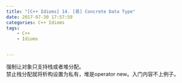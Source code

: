```yaml
---
title: "[C++ Idioms] 14. [易] Concrete Data Type"
date: 2017-07-30 17:57:59
categories: C++ Idioms
tags:
    - C++
    - Idioms


---
```

强制让对象只支持栈或者堆分配。<!--more-->  
禁止栈分配就将析构设置为私有，堆是operator new。入门内容不上例子。  